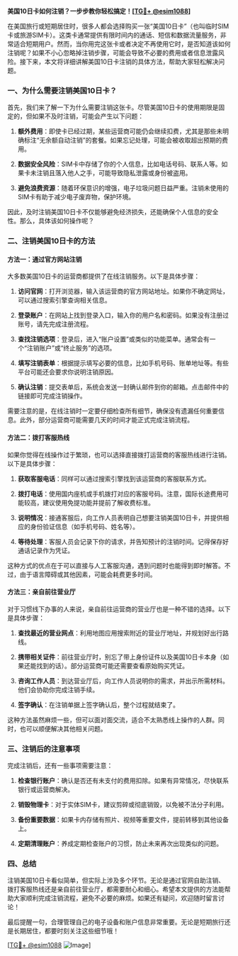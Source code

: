 **美国10日卡如何注销？一步步教你轻松搞定！[[TG💪+ @esim1088](https://t.me/s/esim1088)]**

在美国旅行或短期居住时，很多人都会选择购买一张“美国10日卡”（也叫临时SIM卡或旅游SIM卡）。这类卡通常提供有限时间内的通话、短信和数据流量服务，非常适合短期用户。然而，当你用完这张卡或者决定不再使用它时，是否知道该如何注销呢？如果不小心忽略掉注销步骤，可能会导致不必要的费用或者信息泄露风险。接下来，本文将详细讲解美国10日卡注销的具体方法，帮助大家轻松解决问题。

### 一、为什么需要注销美国10日卡？

首先，我们来了解一下为什么需要注销这张卡。尽管美国10日卡的使用期限是固定的，但如果不及时注销，可能会产生以下问题：

1. **额外费用**：即使卡已经过期，某些运营商可能仍会继续扣费，尤其是那些未明确标注“无余额自动注销”的套餐。如果忘记处理，可能会被收取超出预期的费用。
   
2. **数据安全风险**：SIM卡中存储了你的个人信息，比如电话号码、联系人等。如果卡未注销且落入他人之手，可能导致隐私泄露或身份被盗用。

3. **避免浪费资源**：随着环保意识的增强，电子垃圾问题日益严重。注销未使用的SIM卡有助于减少电子废弃物，保护环境。

因此，及时注销美国10日卡不仅能够避免经济损失，还能确保个人信息的安全性。那么，具体该如何操作呢？

### 二、注销美国10日卡的方法

#### 方法一：通过官方网站注销

大多数美国10日卡的运营商都提供了在线注销服务。以下是具体步骤：

1. **访问官网**：打开浏览器，输入该运营商的官方网站地址。如果你不确定网址，可以通过搜索引擎查询相关信息。

2. **登录账户**：在网站上找到登录入口，输入你的用户名和密码。如果没有注册过账号，请先完成注册流程。

3. **查找注销选项**：登录后，进入“账户设置”或类似的功能菜单。通常会有一个“注销账户”或“终止服务”的选项。

4. **填写注销表单**：根据提示填写必要的信息，比如手机号码、账单地址等。有些平台可能还会要求你说明注销原因。

5. **确认注销**：提交表单后，系统会发送一封确认邮件到你的邮箱。点击邮件中的链接即可完成注销操作。

需要注意的是，在线注销时一定要仔细检查所有细节，确保没有遗漏任何重要信息。此外，部分运营商可能需要几天的时间才能正式完成注销流程。

#### 方法二：拨打客服热线

如果你觉得在线操作过于繁琐，也可以选择直接拨打运营商的客服热线进行注销。以下是具体步骤：

1. **获取客服电话**：同样可以通过搜索引擎找到该运营商的客服联系方式。

2. **拨打电话**：使用国内座机或手机拨打对应的客服号码。注意，国际长途费用可能较高，建议使用免提功能并提前了解收费标准。

3. **说明情况**：接通客服后，向工作人员表明自己想要注销美国10日卡，并提供相应的身份验证信息（如手机号码、姓名等）。

4. **等待处理**：客服人员会记录下你的请求，并告知预计的注销时间。记得保存好通话记录作为凭证。

这种方式的优点在于可以直接与人工客服沟通，遇到问题时也能得到即时解答。不过，由于语言障碍或其他因素，可能会耗费更多时间。

#### 方法三：亲自前往营业厅

对于习惯线下办事的人来说，亲自前往运营商的营业厅也是一种不错的选择。以下是具体步骤：

1. **查找最近的营业网点**：利用地图应用搜索附近的营业厅地址，并规划好出行路线。

2. **携带相关证件**：前往营业厅时，别忘了带上身份证件以及美国10日卡本身（如果还能找到的话）。部分运营商可能还需要查看原始购买凭证。

3. **咨询工作人员**：到达营业厅后，向工作人员说明你的需求，并出示所需材料。他们会协助你完成注销手续。

4. **签字确认**：在注销单据上签字确认后，整个过程就结束了。

这种方法虽然麻烦一些，但可以面对面交流，适合不太熟悉线上操作的人群。同时，也可以顺便解决其他相关问题。

### 三、注销后的注意事项

完成注销后，还有一些事项需要注意：

1. **检查银行账户**：确认是否还有未支付的费用扣除。如果有异常情况，尽快联系银行或运营商解决。

2. **销毁物理卡**：对于实体SIM卡，建议剪碎或彻底销毁，以免被不法分子利用。

3. **备份重要数据**：如果卡内存储有照片、视频等重要文件，提前转移到其他设备上。

4. **定期清理账户**：养成定期检查账户的习惯，防止未来再次出现类似的问题。

### 四、总结

注销美国10日卡看似简单，但实际上涉及多个环节。无论是通过官网自助注销、拨打客服热线还是亲自前往营业厅，都需要耐心和细心。希望本文提供的方法能帮助大家顺利完成注销流程，避免不必要的麻烦。如果还有疑问，欢迎随时留言讨论！

最后提醒一句，合理管理自己的电子设备和账户信息非常重要。无论是短期旅行还是长期居住，都要时刻关注这些细节哦！

[[TG💪+ @esim1088](https://t.me/s/esim1088) ![Image](https://i.postimg.cc/4NQfJmqS/Snipaste-2025-05-13-00-14-12.png)]